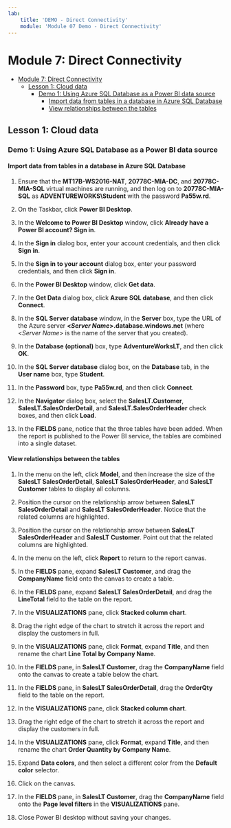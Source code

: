 ```yaml
---
lab:
    title: 'DEMO - Direct Connectivity'
    module: 'Module 07 Demo - Direct Connectivity'
---
```

# Module 7: Direct Connectivity

- [Module 7: Direct Connectivity](#module-7-direct-connectivity)
  - [Lesson 1: Cloud data](#lesson-1-cloud-data)
    - [Demo 1: Using Azure SQL Database as a Power BI data source](#demo-1-using-azure-sql-database-as-a-power-bi-data-source)
      - [Import data from tables in a database in Azure SQL Database](#import-data-from-tables-in-a-database-in-azure-sql-database)
      - [View relationships between the tables](#view-relationships-between-the-tables)


## Lesson 1: Cloud data

### Demo 1: Using Azure SQL Database as a Power BI data source

#### Import data from tables in a database in Azure SQL Database

1. Ensure that the **MT17B-WS2016-NAT**, **20778C-MIA-DC**, and **20778C-MIA-SQL** virtual machines are running, and then log on to **20778C-MIA-SQL** as **ADVENTUREWORKS\\Student** with the password **Pa55w.rd**.

2. On the Taskbar, click **Power BI Desktop**.

3. In the **Welcome to Power BI Desktop** window, click **Already have a Power BI account? Sign in**.

4. In the **Sign in** dialog box, enter your account credentials, and then click **Sign in**.

5. In the **Sign in to your account** dialog box, enter your password credentials, and then click **Sign in**.

6. In the **Power BI Desktop** window, click **Get data**.

7. In the **Get Data** dialog box, click **Azure SQL database**, and then click **Connect**.

8. In the **SQL Server database** window, in the **Server** box, type the URL of the Azure server **\<*Server Name*\>.database.windows.net** (where \<*Server Name*\> is the name of the server that you created).

9. In the **Database (optional)** box, type **AdventureWorksLT**, and then click **OK**.

10. In the **SQL Server database** dialog box, on the **Database** tab, in the **User name** box, type **Student**.

11. In the **Password** box, type **Pa55w.rd**, and then click **Connect**.

12. In the **Navigator** dialog box, select the **SalesLT.Customer**, **SalesLT.SalesOrderDetail**, and **SalesLT.SalesOrderHeader** check boxes, and then click **Load**.

13. In the **FIELDS** pane, notice that the three tables have been added. When the report is published to the Power BI service, the tables are combined into a single dataset.

#### View relationships between the tables

1. In the menu on the left, click **Model**, and then increase the size of the **SalesLT SalesOrderDetail**, **SalesLT SalesOrderHeader**, and **SalesLT Customer** tables to display all columns.

2. Position the cursor on the relationship arrow between **SalesLT SalesOrderDetail** and **SalesLT SalesOrderHeader**. Notice that the related columns are highlighted.

3. Position the cursor on the relationship arrow between **SalesLT SalesOrderHeader** and **SalesLT Customer**. Point out that the related columns are highlighted.

4. In the menu on the left, click **Report** to return to the report canvas.

5. In the **FIELDS** pane, expand **SalesLT Customer**, and drag the **CompanyName** field onto the canvas to create a table.

6. In the **FIELDS** pane, expand **SalesLT SalesOrderDetail**, and drag the **LineTotal** field to the table on the report.

7. In the **VISUALIZATIONS** pane, click **Stacked column chart**.

8. Drag the right edge of the chart to stretch it across the report and display the customers in full.

9. In the **VISUALIZATIONS** pane, click **Format**, expand **Title**, and then rename the chart **Line Total by Company Name**.

10. In the **FIELDS** pane, in **SalesLT Customer**, drag the **CompanyName** field onto the canvas to create a table below the chart.

11. In the **FIELDS** pane, in **SalesLT SalesOrderDetail**, drag the **OrderQty** field to the table on the report.

12. In the **VISUALIZATIONS** pane, click **Stacked column chart**.

13. Drag the right edge of the chart to stretch it across the report and display the customers in full.

14. In the **VISUALIZATIONS** pane, click **Format**, expand **Title**, and then rename the chart **Order Quantity by Company Name**.

15. Expand **Data colors**, and then select a different color from the **Default color** selector.

16. Click on the canvas.

17. In the **FIELDS** pane, in **SalesLT Customer**, drag the **CompanyName** field onto the **Page level filters** in the **VISUALIZATIONS** pane.

18. Close Power BI desktop without saving your changes.
